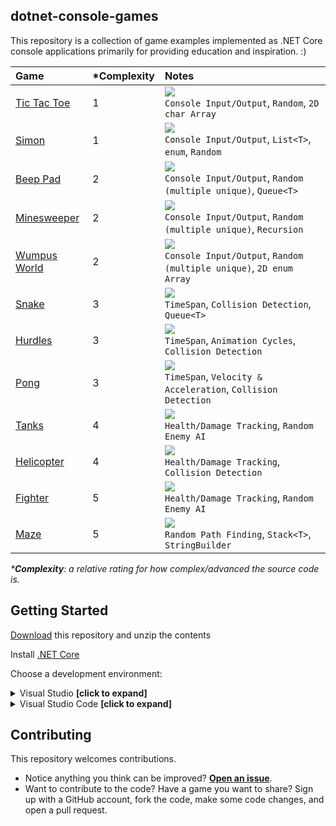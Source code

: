 ## dotnet-console-games

This repository is a collection of game examples implemented as .NET Core console applications primarily for providing education and inspiration. :)

|Game|\*Complexity|Notes|
|:-|:-|:-|
|[Tic Tac Toe](https://github.com/ZacharyPatten/dotnet-console-games/tree/master/Projects/Tic%20Tac%20Toe)|1|![](https://github.com/ZacharyPatten/dotnet-console-games/workflows/Tic%20Tac%20Toe%20Build/badge.svg)<br>`Console Input/Output`, `Random`, `2D char Array`|
|[Simon](https://github.com/ZacharyPatten/dotnet-console-games/tree/master/Projects/Simon)|1|![](https://github.com/ZacharyPatten/dotnet-console-games/workflows/Simon%20Build/badge.svg)<br>`Console Input/Output`, `List<T>`, `enum`, `Random`|
|[Beep Pad](https://github.com/ZacharyPatten/dotnet-console-games/tree/master/Projects/Beep%20Pad)|2|![](https://github.com/ZacharyPatten/dotnet-console-games/workflows/Beep%20Pad%20Build/badge.svg)<br>`Console Input/Output`, `Random (multiple unique)`, `Queue<T>`|
|[Minesweeper](https://github.com/ZacharyPatten/dotnet-console-games/tree/master/Projects/Minesweeper)|2|![](https://github.com/ZacharyPatten/dotnet-console-games/workflows/Minesweeper%20Build/badge.svg)<br>`Console Input/Output`, `Random (multiple unique)`, `Recursion`|
|[Wumpus World](https://github.com/ZacharyPatten/dotnet-console-games/tree/master/Projects/Wumpus%20World)|2|![](https://github.com/ZacharyPatten/dotnet-console-games/workflows/Wumpus%20World%20Build/badge.svg)<br>`Console Input/Output`, `Random (multiple unique)`, `2D enum Array`|
|[Snake](https://github.com/ZacharyPatten/dotnet-console-games/blob/master/Projects/Snake)|3|![](https://github.com/ZacharyPatten/dotnet-console-games/workflows/Snake%20Build/badge.svg)<br>`TimeSpan`, `Collision Detection`, `Queue<T>`|
|[Hurdles](https://github.com/ZacharyPatten/dotnet-console-games/blob/master/Projects/Hurdles)|3|![](https://github.com/ZacharyPatten/dotnet-console-games/workflows/Hurdles%20Build/badge.svg)<br>`TimeSpan`, `Animation Cycles`, `Collision Detection`|
|[Pong](https://github.com/ZacharyPatten/dotnet-console-games/blob/master/Projects/Pong)|3|![](https://github.com/ZacharyPatten/dotnet-console-games/workflows/Pong%20Build/badge.svg)<br>`TimeSpan`, `Velocity & Acceleration`, `Collision Detection`|
|[Tanks](https://github.com/ZacharyPatten/dotnet-console-games/blob/master/Projects/Tanks)|4|![](https://github.com/ZacharyPatten/dotnet-console-games/workflows/Tanks%20Build/badge.svg)<br>`Health/Damage Tracking`, `Random Enemy AI`|
|[Helicopter](https://github.com/ZacharyPatten/dotnet-console-games/blob/master/Projects/Helicopter)|4|![](https://github.com/ZacharyPatten/dotnet-console-games/workflows/Helicopter%20Build/badge.svg)<br>`Health/Damage Tracking`, `Collision Detection`|
|[Fighter](https://github.com/ZacharyPatten/dotnet-console-games/blob/master/Projects/Fighter)|5|![](https://github.com/ZacharyPatten/dotnet-console-games/workflows/Fighter%20Build/badge.svg)<br>`Health/Damage Tracking`, `Random Enemy AI`|
|[Maze](https://github.com/ZacharyPatten/dotnet-console-games/blob/master/Projects/Maze)|5|![](https://github.com/ZacharyPatten/dotnet-console-games/workflows/Maze%20Build/badge.svg)<br>`Random Path Finding`, `Stack<T>`, `StringBuilder`|

_\***Complexity**: a relative rating for how complex/advanced the source code is._

## Getting Started

[Download](https://github.com/ZacharyPatten/dotnet-console-games/archive/master.zip) this repository and unzip the contents

Install [.NET Core](https://docs.microsoft.com/dotnet/core/)

Choose a development environment:

<details>
<summary>Visual Studio <strong>[click to expand]</strong></summary>
<p>

Install [Visual Studio](https://visualstudio.microsoft.com/)

Make sure you select the `.NET Core` options during installation. If you forget, you can modify your installation using the Visual Studio Installer to add them.

Open the **dotnet-console-games.sln** solution file in Visual Studio.

</p>
</details>

<details>
<summary>Visual Studio Code <strong>[click to expand]</strong></summary>
<p>

Install [Visual Studio Code](https://visualstudio.microsoft.com/)

Install the `ms-vscode.csharp` extension inside Visual Studio Code.

Open the **root folder** of the of this repository in Visual Studio Code.

</p>
</details>

## Contributing

This repository welcomes contributions.

- Notice anything you think can be improved? **[Open an issue](https://github.com/ZacharyPatten/dotnet-console-games/issues/new)**.
- Want to contribute to the code? Have a game you want to share? Sign up with a GitHub account, fork the code, make some code changes, and open a pull request.
